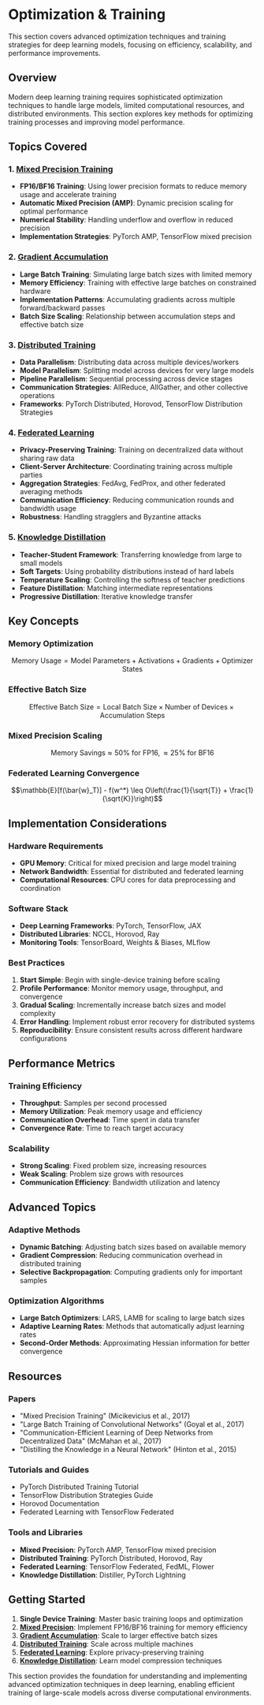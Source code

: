# Optimization & Training

This section covers advanced optimization techniques and training strategies for deep learning models, focusing on efficiency, scalability, and performance improvements.

## Overview

Modern deep learning training requires sophisticated optimization techniques to handle large models, limited computational resources, and distributed environments. This section explores key methods for optimizing training processes and improving model performance.

## Topics Covered

### 1. [Mixed Precision Training](01_mixed_precision_training.md)
- **FP16/BF16 Training**: Using lower precision formats to reduce memory usage and accelerate training
- **Automatic Mixed Precision (AMP)**: Dynamic precision scaling for optimal performance
- **Numerical Stability**: Handling underflow and overflow in reduced precision
- **Implementation Strategies**: PyTorch AMP, TensorFlow mixed precision

### 2. [Gradient Accumulation](02_gradient_accumulation.md)
- **Large Batch Training**: Simulating large batch sizes with limited memory
- **Memory Efficiency**: Training with effective large batches on constrained hardware
- **Implementation Patterns**: Accumulating gradients across multiple forward/backward passes
- **Batch Size Scaling**: Relationship between accumulation steps and effective batch size

### 3. [Distributed Training](03_distributed_training.md)
- **Data Parallelism**: Distributing data across multiple devices/workers
- **Model Parallelism**: Splitting model across devices for very large models
- **Pipeline Parallelism**: Sequential processing across device stages
- **Communication Strategies**: AllReduce, AllGather, and other collective operations
- **Frameworks**: PyTorch Distributed, Horovod, TensorFlow Distribution Strategies

### 4. [Federated Learning](04_federated_learning.md)
- **Privacy-Preserving Training**: Training on decentralized data without sharing raw data
- **Client-Server Architecture**: Coordinating training across multiple parties
- **Aggregation Strategies**: FedAvg, FedProx, and other federated averaging methods
- **Communication Efficiency**: Reducing communication rounds and bandwidth usage
- **Robustness**: Handling stragglers and Byzantine attacks

### 5. [Knowledge Distillation](05_knowledge_distillation.md)
- **Teacher-Student Framework**: Transferring knowledge from large to small models
- **Soft Targets**: Using probability distributions instead of hard labels
- **Temperature Scaling**: Controlling the softness of teacher predictions
- **Feature Distillation**: Matching intermediate representations
- **Progressive Distillation**: Iterative knowledge transfer

## Key Concepts

### Memory Optimization
```math
\text{Memory Usage} = \text{Model Parameters} + \text{Activations} + \text{Gradients} + \text{Optimizer States}
```

### Effective Batch Size
```math
\text{Effective Batch Size} = \text{Local Batch Size} \times \text{Number of Devices} \times \text{Accumulation Steps}
```

### Mixed Precision Scaling
```math
\text{Memory Savings} \approx 50\% \text{ for FP16}, \approx 25\% \text{ for BF16}
```

### Federated Learning Convergence
```math
\mathbb{E}[f(\bar{w}_T)] - f(w^*) \leq O\left(\frac{1}{\sqrt{T}} + \frac{1}{\sqrt{K}}\right)
```

## Implementation Considerations

### Hardware Requirements
- **GPU Memory**: Critical for mixed precision and large model training
- **Network Bandwidth**: Essential for distributed and federated learning
- **Computational Resources**: CPU cores for data preprocessing and coordination

### Software Stack
- **Deep Learning Frameworks**: PyTorch, TensorFlow, JAX
- **Distributed Libraries**: NCCL, Horovod, Ray
- **Monitoring Tools**: TensorBoard, Weights & Biases, MLflow

### Best Practices
1. **Start Simple**: Begin with single-device training before scaling
2. **Profile Performance**: Monitor memory usage, throughput, and convergence
3. **Gradual Scaling**: Incrementally increase batch sizes and model complexity
4. **Error Handling**: Implement robust error recovery for distributed systems
5. **Reproducibility**: Ensure consistent results across different hardware configurations

## Performance Metrics

### Training Efficiency
- **Throughput**: Samples per second processed
- **Memory Utilization**: Peak memory usage and efficiency
- **Communication Overhead**: Time spent in data transfer
- **Convergence Rate**: Time to reach target accuracy

### Scalability
- **Strong Scaling**: Fixed problem size, increasing resources
- **Weak Scaling**: Problem size grows with resources
- **Communication Efficiency**: Bandwidth utilization and latency

## Advanced Topics

### Adaptive Methods
- **Dynamic Batching**: Adjusting batch sizes based on available memory
- **Gradient Compression**: Reducing communication overhead in distributed training
- **Selective Backpropagation**: Computing gradients only for important samples

### Optimization Algorithms
- **Large Batch Optimizers**: LARS, LAMB for scaling to large batch sizes
- **Adaptive Learning Rates**: Methods that automatically adjust learning rates
- **Second-Order Methods**: Approximating Hessian information for better convergence

## Resources

### Papers
- "Mixed Precision Training" (Micikevicius et al., 2017)
- "Large Batch Training of Convolutional Networks" (Goyal et al., 2017)
- "Communication-Efficient Learning of Deep Networks from Decentralized Data" (McMahan et al., 2017)
- "Distilling the Knowledge in a Neural Network" (Hinton et al., 2015)

### Tutorials and Guides
- PyTorch Distributed Training Tutorial
- TensorFlow Distribution Strategies Guide
- Horovod Documentation
- Federated Learning with TensorFlow Federated

### Tools and Libraries
- **Mixed Precision**: PyTorch AMP, TensorFlow mixed precision
- **Distributed Training**: PyTorch Distributed, Horovod, Ray
- **Federated Learning**: TensorFlow Federated, FedML, Flower
- **Knowledge Distillation**: Distiller, PyTorch Lightning

## Getting Started

1. **Single Device Training**: Master basic training loops and optimization
2. **[Mixed Precision](01_mixed_precision_training.md)**: Implement FP16/BF16 training for memory efficiency
3. **[Gradient Accumulation](02_gradient_accumulation.md)**: Scale to larger effective batch sizes
4. **[Distributed Training](03_distributed_training.md)**: Scale across multiple machines
5. **[Federated Learning](04_federated_learning.md)**: Explore privacy-preserving training
6. **[Knowledge Distillation](05_knowledge_distillation.md)**: Learn model compression techniques

This section provides the foundation for understanding and implementing advanced optimization techniques in deep learning, enabling efficient training of large-scale models across diverse computational environments. 